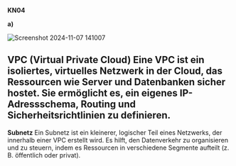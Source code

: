 **KN04**

**a)**

![Screenshot 2024-11-07 141007](https://github.com/user-attachments/assets/007ea00c-07bc-4e7a-9a5f-d2f336e47a4a)


**VPC** (Virtual Private Cloud)
Eine VPC ist ein isoliertes, virtuelles Netzwerk in der Cloud, das Ressourcen wie Server und Datenbanken sicher hostet.
Sie ermöglicht es, ein eigenes IP-Adressschema, Routing und Sicherheitsrichtlinien zu definieren.
------------------------------------------------------------------------------------------------------------------------
**Subnetz**
Ein Subnetz ist ein kleinerer, logischer Teil eines Netzwerks, der innerhalb einer VPC erstellt wird. Es hilft, den Datenverkehr zu organisieren und zu steuern, indem es Ressourcen in verschiedene Segmente aufteilt (z. B. öffentlich oder privat).
